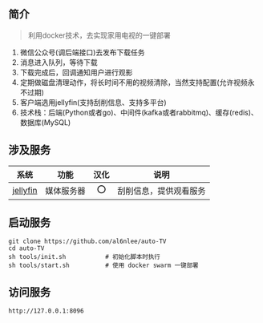 ## 简介
> 利用docker技术，去实现家用电视的一键部署
1. 微信公众号(调后端接口)去发布下载任务
2. 消息进入队列，等待下载
3. 下载完成后，回调通知用户进行观影
4. 定期做磁盘清理动作，将长时间不用的视频清除，当然支持配置(允许视频永不过期)
5. 客户端选用jellyfin(支持刮削信息、支持多平台)
6. 技术栈：后端(Python或者go)、中间件(kafka或者rabbitmq)、缓存(redis)、数据库(MySQL)

## 涉及服务
| 系统 | 功能 | 汉化 | 说明 |
| :---: | :---: | :---: | :---: |
| [jellyfin](https://jellyfin.org/) | 媒体服务器 | ⭕ | 刮削信息，提供观看服务 |


## 启动服务

```shell
git clone https://github.com/al6nlee/auto-TV
cd auto-TV
sh tools/init.sh           # 初始化脚本时执行
sh tools/start.sh          # 使用 docker swarm 一键部署
```

## 访问服务
```
http://127.0.0.1:8096
```